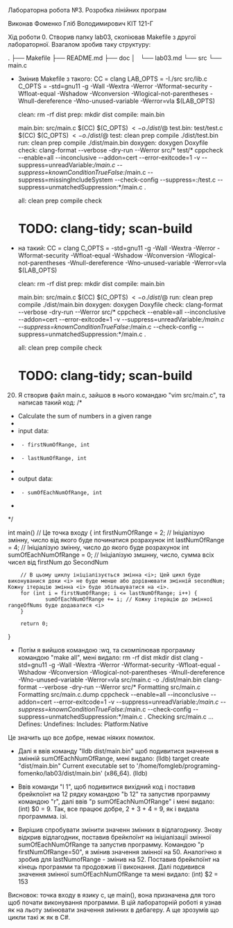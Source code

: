 Лабораторна робота №3. Розробка лінійних програм

Виконав Фоменко Гліб Володимирович КІТ 121-Г

Хід роботи
0. Створив папку lab03, скопіював Makefile з другої лабораторної. Взагалом зробив таку структуру:

.
├── Makefile
├── README.md
├── doc
│   └── lab03.md
└── src
    └── main.c

* Змінив Makefile з такого:
	CC = clang
	LAB_OPTS = -I./src src/lib.c
	C_OPTS = -std=gnu11 -g -Wall -Wextra -Werror -Wformat-security -Wfloat-equal -Wshadow -Wconversion -Wlogical-not-parentheses -Wnull-dereference -Wno-unused-variable -Werror=vla $(LAB_OPTS)

	clean:
        	rm -rf dist
	prep:
        	mkdir dist
	compile: main.bin

	main.bin: src/main.c
	        $(CC) $(C_OPTS) $< -o ./dist/$@
	test.bin: test/test.c
	        $(CC) $(C_OPTS) $< -o ./dist/$@
	test: clean prep compile
	        ./dist/test.bin
	run: clean prep compile
	        ./dist/main.bin
	doxygen:
	        doxygen Doxyfile
	check:
	        clang-format --verbose -dry-run --Werror src/* test/*
	        cppcheck --enable=all --inconclusive --addon=cert --error-exitcode=1  -v --suppress=unreadVariable:*/main.c --suppress=knownConditionTrueFalse:*/main.c --suppress=missingIncludeSystem  --check-config --suppress=*:*/test.c  --suppress=unmatchedSuppression:*/main.c .

	all: clean prep compile check

	# TODO: clang-tidy; scan-build

* на такий:
	CC = clang
	C_OPTS = -std=gnu11 -g -Wall -Wextra -Werror -Wformat-security -Wfloat-equal -Wshadow -Wconversion -Wlogical-not-parentheses -Wnull-dereference -Wno-unused-variable -Werror=vla $(LAB_OPTS)

	clean:
        	rm -rf dist
	prep:
	        mkdir dist
	compile: main.bin

	main.bin: src/main.c
	        $(CC) $(C_OPTS) $< -o ./dist/$@
	run: clean prep compile
	        ./dist/main.bin
	doxygen:
	        doxygen Doxyfile
	check:
	        clang-format --verbose -dry-run --Werror src/*
	        cppcheck --enable=all --inconclusive --addon=cert --error-exitcode=1  -v --suppress=unreadVariable:*/main.c --suppress=knownConditionTrueFalse:*/main.c --check-config  --suppress=unmatchedSuppression:*/main.c .

	all: clean prep compile check

	# TODO: clang-tidy; scan-build

20. Я створив файл main.c, зайшов в нього командаю "vim src/main.c", та написав такий код:
/*
 * Calculate the sum of numbers in a given range
 *
 * input data:
 *      - firstNumOfRange, int
 *      - lastNumOfRange, int
 *
 * output data:
 *      - sumOfEachNumOfRange, int
 *
*/

int main() // Це точка входу
{
        int firstNumOfRange = 2; // Ініціалізую змінну, число від якого буде починатися розрахунок
        int lastNumOfRange = 4; // Ініціалізую змінну, число до якого буде розрахунок
        int sumOfEachNumOfRange = 0; // Ініціалізую змшнну, число, сумма всіх чисел від firstNum до SecondNum

        // В цьому циклу ініціалізується змінна <i>; Цей цикл буде виконуванися доки <i> не буде менше або дорівнювати змінній secondNum; Кожну ітерацію змінна <i> буде збільшуватися на <i>.
        for (int i = firstNumOfRange; i <= lastNumOfRange; i++) {
                sumOfEachNumOfRange += i; // Кожну ітерацію до змінної rangeOfNums буде додаватися <i>
        }

        return 0;
}

* Потім я вийшов командою :wq, та скомпілював программу командою "make all", мені видало:
rm -rf dist
mkdir dist
clang -std=gnu11 -g -Wall -Wextra -Werror -Wformat-security -Wfloat-equal -Wshadow -Wconversion -Wlogical-not-parentheses -Wnull-dereference -Wno-unused-variable -Werror=vla  src/main.c -o ./dist/main.bin
clang-format --verbose -dry-run --Werror src/*
Formatting src/main.c
Formatting src/main.c.dump
cppcheck --enable=all --inconclusive --addon=cert --error-exitcode=1  -v --suppress=unreadVariable:*/main.c --suppress=knownConditionTrueFalse:*/main.c --check-config  --suppress=unmatchedSuppression:*/main.c .
Checking src/main.c ...
Defines:
Undefines:
Includes:
Platform:Native

Це значить що все добре, немає ніяких помилок.
* Далі я ввів команду "lldb dist/main.bin" щоб подивитися значення в змінній sumOfEachNumOfRange, мені видало:
(lldb) target create "dist/main.bin"
Current executable set to '/home/fomgleb/programing-fomenko/lab03/dist/main.bin' (x86_64).
(lldb)

* Ввів команди "l 1", щоб подивитися вихідний код і поставив брейкпоїнт на 12 рядку командою "b 12" та запустив программу командою "r", далі ввів "p sumOfEachNumOfRange" і мені видало: (int) $0 = 9. Так, все працює добре, 2 + 3 + 4 = 9, як і видала программма. ізі.

* Вирішив спробувати змінити значенн змінних в відлагоднику. Знову відкрив відлагодник, поставив брейкпоїнт на ініціалізації змінної sumOfEachNumOfRange та запустив программу. Командою "p firstNumOfRange=50", я змінив значення змінної на 50. Аналогічно я зробив для lastNumofRange - змінив на 52. Поставив брейкпоїнт на кінець программи та продовжив її виконання. Далі подивився значення змінної sumOfEachNumOfRange та мені видало:
(int) $2 = 153

Висновок: точка входу в язику с, це main(), вона призначена для того щоб почати виконування программи. В цій лабораторній роботі я узнав як на льоту змінювати значення змінних в дебагеру. А ще зрозумів що цикли такі ж як в С#.

